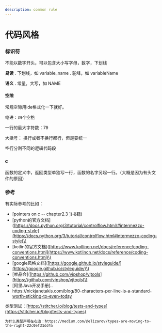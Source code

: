 ```yaml
---
description: common rule
---
```


# 代码风格

### 标识符

不能以数字开头，可以包含大小写字母，数字，下划线

**易读** . 下划线，如 variable\_name . 驼峰，如 variableName

**语义** . 常量，大写，如 NAME

#### 空隙

常规空隙用ide格式化一下就好。

缩进：四个空格  

一行的最大字符数：79   

大括号： 换行或者不换行都行，但是要统一  

空行分割不同的逻辑代码段

### c

函数的定义中，返回类型单独写一行，函数的名字另起一行。（大概是因为有头文件的原因）

### 参考

有实际参考的比如：  

* \[pointers on c -- chapter2.3 \]\(书籍\)
* \[python的官方文档\]\([https://docs.python.org/3/tutorial/controlflow.html\#intermezzo-coding-style](https://docs.python.org/3/tutorial/controlflow.html#intermezzo-coding-style)\)  
* \[kotlin的官方文档\]\([https://www.kotlincn.net/docs/reference/coding-conventions.html](https://www.kotlincn.net/docs/reference/coding-conventions.html)\)  
* \[google风格文档\]\([https://google.github.io/styleguide/](https://google.github.io/styleguide/)\)
* \[唯品会\]\([https://github.com/vipshop/vjtools](https://github.com/vipshop/vjtools)\)
* \[阿里Java开发手册\]..
* [https://nickjanetakis.com/blog/80-characters-per-line-is-a-standard-worth-sticking-to-even-today ](https://nickjanetakis.com/blog/80-characters-per-line-is-a-standard-worth-sticking-to-even-today%20)  





类型测试：[https://stitcher.io/blog/tests-and-types](https://stitcher.io/blog/tests-and-types)  



```text
为什么类型声明在右边：https://medium.com/@elizarov/types-are-moving-to-the-right-22c0ef31dd4a
```



